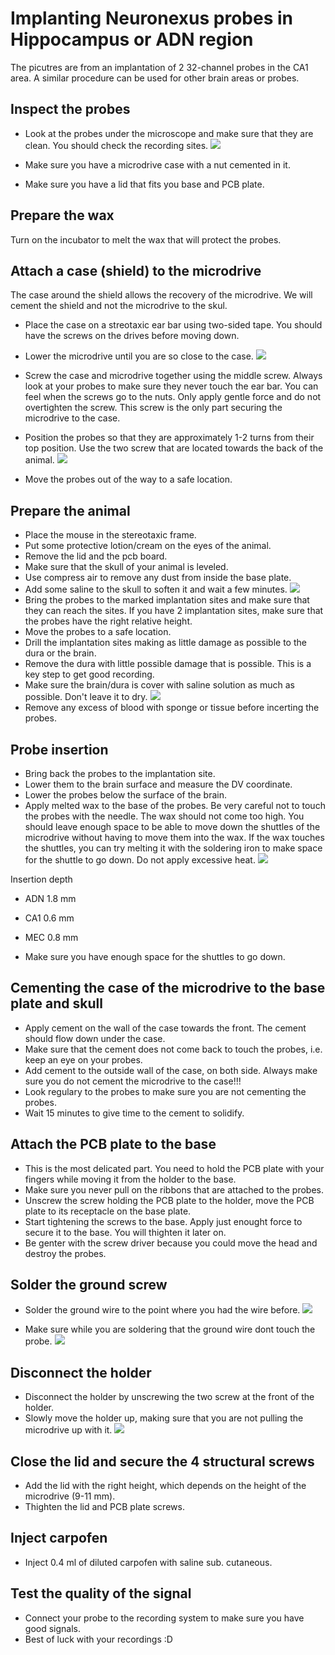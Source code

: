 # Implanting Neuronexus probes in Hippocampus or ADN region

The picutres are from an implantation of 2 32-channel probes in the CA1 area. A similar procedure can be used for other brain areas or probes.

## Inspect the probes
* Look at the probes under the microscope and make sure that they are clean. You should check the recording sites.
![](figures/recordingsites.jpg)

* Make sure you have a microdrive case with a nut cemented in it.
* Make sure you have a lid that fits you base and PCB plate.

## Prepare the wax

Turn on the incubator to melt the wax that will protect the probes.

## Attach a case (shield) to the microdrive 

The case around the shield allows the recovery of the microdrive. We will cement the shield and not the microdrive to the skul. 

* Place the case on a streotaxic ear bar using two-sided tape. You should have the screws on the drives before moving down. 
* Lower the microdrive until you are so close to the case. 
![](figures/case.jpg)

* Screw the case and microdrive together using the middle screw. Always look at your probes to make sure they never touch the ear bar. You can feel when the screws go to the nuts. Only apply gentle force and do not overtighten the screw. This screw is the only part securing the microdrive to the case.
* Position the probes so that they are approximately 1-2 turns from their top position. Use the two screw that are located towards the back of the animal.
![](figures/reattach.jpg)
* Move the probes out of the way to a safe location.

## Prepare the animal
* Place the mouse in the stereotaxic frame. 
* Put some protective lotion/cream on the eyes of the animal. 
* Remove the lid and the pcb board. 
* Make sure that the skull of your animal is leveled. 
* Use compress air to remove any dust from inside the base plate. 
* Add some saline to the skull to soften it and wait a few minutes.
![](figures/skullbefore.jpg)
* Bring the probes to the marked implantation sites and make sure that they can reach the sites. If you have 2 implantation sites, make sure that the probes have the right relative height.
* Move the probes to a safe location.
* Drill the implantation sites making as little damage as possible to the dura or the brain.
* Remove the dura with little possible damage that is possible. This is a key step to get good recording.
* Make sure the brain/dura is cover with saline solution as much as possible. Don't leave it to dry.
![](figures/brainafter.jpg)
* Remove any excess of blood with sponge or tissue before incerting the probes. 

## Probe insertion
* Bring back the probes to the implantation site.
* Lower them to the brain surface and measure the DV coordinate.
* Lower the probes below the surface of the brain. 
* Apply melted wax to the base of the probes. Be very careful not to touch the probes with the needle. The wax should not come too high. You should leave enough space to be able to move down the shuttles of the microdrive without having to move them into the wax. If the wax touches the shuttles, you can try melting it with the soldering iron to make space for the shuttle to go down. Do not apply excessive heat.
![](figures/addwax.jpg)

Insertion depth
* ADN 1.8 mm
* CA1 0.6 mm
* MEC 0.8 mm


* Make sure you have enough space for the shuttles to go down.

## Cementing the case of the microdrive to the base plate and skull

* Apply cement on the wall of the case towards the front. The cement should flow down under the case. 
* Make sure that the cement does not come back to touch the probes, i.e. keep an eye on your probes.
* Add cement to the outside wall of the case, on both side. Always make sure you do not cement the microdrive to the case!!!
* Look regulary to the probes to make sure you are not cementing the probes. 
* Wait 15 minutes to give time to the cement to solidify.

## Attach the PCB plate to the base

* This is the most delicated part. You need to hold the PCB plate with your fingers while moving it from the holder to the base.
* Make sure you never pull on the ribbons that are attached to the probes.
* Unscrew the screw holding the PCB plate to the holder, move the PCB plate to its receptacle on the base plate.
* Start tightening the screws to the base. Apply just enought force to secure it to the base. You will thighten it later on.
* Be genter with the screw driver because you could move the head and destroy the probes.

## Solder the ground screw
* Solder the ground wire to the point where you had the wire before. 
![](figures/groundwire.jpg)

* Make sure while you are soldering that the ground wire dont touch the probe. 
![](figures/soldered2.jpg)


## Disconnect the holder
* Disconnect the holder by unscrewing the two screw at the front of the holder. 
* Slowly move the holder up, making sure that you are not pulling the microdrive up with it. 
![](figures/beforeaddingcap.jpg)

## Close the lid and secure the 4 structural screws
* Add the lid with the right height, which depends on the height of the microdrive (9-11 mm).
* Thighten the lid and PCB plate screws.

## Inject carpofen
* Inject 0.4 ml of diluted carpofen with saline sub. cutaneous.

## Test the quality of the signal
* Connect your probe to the recording system to make sure you have good signals.
* Best of luck with your recordings :D 














